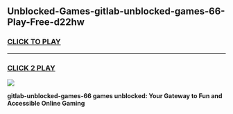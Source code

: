 
## Unblocked-Games-gitlab-unblocked-games-66-Play-Free-d22hw
<h3>
<a href="https://premium76.site?title=gitlab-unblocked-games-66&ref=23A">CLICK TO PLAY</a></h3>
<hr>

<h3>
<a href="https://premium76.site?title=gitlab-unblocked-games-66&ref=23A">CLICK 2 PLAY</a>
  
</h3>

<a href="https://premium76.site?title=gitlab-unblocked-games-66&ref=23A"><img src="https://clearcache.store/games.png"></a>


**gitlab-unblocked-games-66 games unblocked: Your Gateway to Fun and Accessible Online Gaming**
